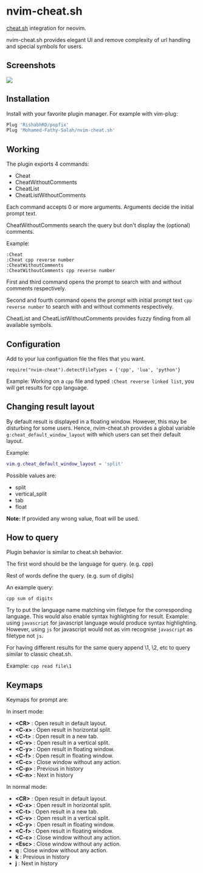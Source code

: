 # nvim-cheat.sh

[cheat.sh](https://github.com/chubin/cheat.sh) integration for neovim.

nvim-cheat.sh provides elegant UI and remove complexity of url handling and
special symbols for users.

## Screenshots

![](https://user-images.githubusercontent.com/26287448/103154931-3ba71d00-47c1-11eb-9844-2c706e5d9b09.gif)

## Installation

Install with your favorite plugin manager. For example with vim-plug:

```lua
Plug 'RishabhRD/popfix'
Plug 'Mohamed-Fathy-Salah/nvim-cheat.sh'
```

## Working

The plugin exports 4 commands:

- Cheat
- CheatWithoutComments
- CheatList
- CheatListWithoutComments

Each command accepts 0 or more arguments. Arguments decide the initial prompt
text.

CheatWithoutComments search the query but don't display the (optional) comments.

Example:
```vim
:Cheat
:Cheat cpp reverse number
:CheatWithoutComments
:CheatWithoutComments cpp reverse number
```

First and third command opens the prompt to search with and without comments
respectively.

Second and fourth command opens the prompt with initial prompt text
``cpp reverse number`` to search with and without comments respectively.

CheatList and CheatListWithoutComments provides fuzzy finding from all available symbols.

## Configuration

Add to your lua configuation file the files that you want.

`require("nvim-cheat").detectFileTypes = {'cpp', 'lua', 'python'}`

Example:
Working on a `cpp` file and typed `:Cheat reverse linked list`, you will get results for cpp language.

## Changing result layout
By default result is displayed in a floating window. However, this may be
disturbing for some users. Hence, nvim-cheat.sh provides a global variable
`g:cheat_default_window_layout` with which users can set their default layout.

Example:
```lua
vim.g.cheat_default_window_layout = 'split'
```

Possible values are:
- split
- vertical_split
- tab
- float

**Note:** If provided any wrong value, float will be used.

## How to query

Plugin behavior is similar to cheat.sh behavior.

The first word should be the language for query. (e.g. cpp)

Rest of words define the query. (e.g. sum of digits)

An example query:

```
cpp sum of digits
```

Try to put the language name matching vim filetype for the corresponding
language. This would also enable syntax highlighting for result.
Example: using ``javascript`` for javascript language would produce syntax
highlighting. However, using ``js`` for javascript would not as vim recognise
``javascript`` as filetype not ``js``.

For having different results for the same query append \1,  \2, etc to query similar to
classic cheat.sh.

Example: ``cpp read file\1``

## Keymaps

Keymaps for prompt are:

In insert mode:

- **\<CR\>** : Open result in default layout.
- **\<C-x\>** : Open result in horizontal split.
- **\<C-t\>** : Open result in a new tab.
- **\<C-v\>** : Open result in a vertical split.
- **\<C-y\>** : Open result in floating window.
- **\<C-f\>** : Open result in floating window.
- **\<C-c\>** : Close window without any action.
- **\<C-p\>** : Previous in history
- **\<C-n\>** : Next in history

In normal mode:

- **\<CR\>** : Open result in default layout.
- **\<C-x\>** : Open result in horizontal split.
- **\<C-t\>** : Open result in a new tab.
- **\<C-v\>** : Open result in a vertical split.
- **\<C-y\>** : Open result in floating window.
- **\<C-f\>** : Open result in floating window.
- **\<C-c\>** : Close window without any action.
- **\<Esc\>** : Close window without any action.
- **q** : Close window without any action.
- **k** : Previous in history
- **j** : Next in history
